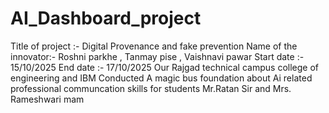 # AI_Dashboard_project
Title of project :- Digital Provenance and fake prevention
Name of the innovator:- Roshni parkhe , Tanmay pise , Vaishnavi pawar
Start date :- 15/10/2025 
End date  :- 17/10/2025
 Our Rajgad technical campus college of engineering and IBM Conducted A magic bus foundation  about Ai related professional communcation skills for students Mr.Ratan Sir and Mrs. Rameshwari mam
